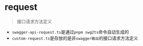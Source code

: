 # request

> 接口请求方法定义

- `swagger-api-request.ts`是通过`pnpm swg2ts`命令自动生成的
- `custom-request.ts`是存放的是非`swagger输出`的接口请求方法定义
